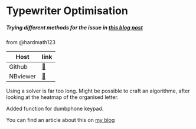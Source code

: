 # Typewriter Optimisation

##### Trying different methods for the issue in [this blog post](https://hardmath123.github.io/crown-typewriter.html)

from @hardmath123


|Host|link|
|---|---|
| Github | [:link:](https://github.com/BenjaminPoilve/Typewriter-Optimisation/blob/master/main.ipynb)   |
|  NBviewer |  [:link:](https://nbviewer.jupyter.org/github/BenjaminPoilve/Typewriter-Optimisation/blob/master/main.ipynb) |

Using a solver is far too long. Might be possible to craft an algorithme, after looking at the heatmap of the organised letter.

Added function for dumbphone keypad.


You can find an article about this on [my blog](http://benjaminpoilve.com/projects/#)
